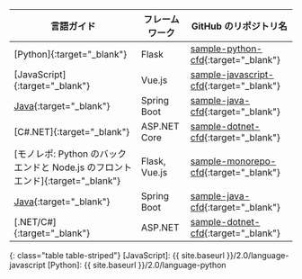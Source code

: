 | 言語ガイド                                                      | フレームワーク       | GitHub のリポジトリ名                              |
| ---------------------------------------------------------- | ------------- | ------------------------------------------- |
| [Python]{:target="_blank"}                                 | Flask         | [sample-python-cfd][]{:target="_blank"}     |
| [JavaScript]{:target="_blank"}                             | Vue.js        | [sample-javascript-cfd][]{:target="_blank"} |
| [Java][]{:target="_blank"}                                 | Spring Boot   | [sample-java-cfd][]{:target="_blank"}       |
| [C#.NET]{:target="_blank"}                                 | ASP.NET Core  | [sample-dotnet-cfd][]{:target="_blank"}     |
| [モノレポ: Python のバックエンドと Node.js のフロントエンド]{:target="_blank"} | Flask, Vue.js | [sample-monorepo-cfd][]{:target="_blank"}   |
| [Java][]{:target="_blank"}                                 | Spring Boot   | [sample-java-cfd][]{:target="_blank"}       |
| [.NET/C#]{:target="_blank"}                                | ASP.NET       | [sample-dotnet-cfd][]{:target="_blank"}     |
{: class="table table-striped"}
[JavaScript]: {{ site.baseurl }}/2.0/language-javascript [Python]: {{ site.baseurl }}/2.0/language-python

[Java]: https://github.com/CircleCI-Public/sample-java-cfd/blob/main/README.MD

[sample-python-cfd]: https://github.com/CircleCI-Public/sample-python-cfd
[sample-javascript-cfd]: https://github.com/CircleCI-Public/sample-javascript-cfd
[sample-monorepo-cfd]: https://github.com/CircleCI-Public/sample-monorepo-cfd
[sample-java-cfd]: https://github.com/CircleCI-Public/sample-java-cfd
[sample-dotnet-cfd]: https://github.com/CircleCI-Public/sample-dotnet-cfd
